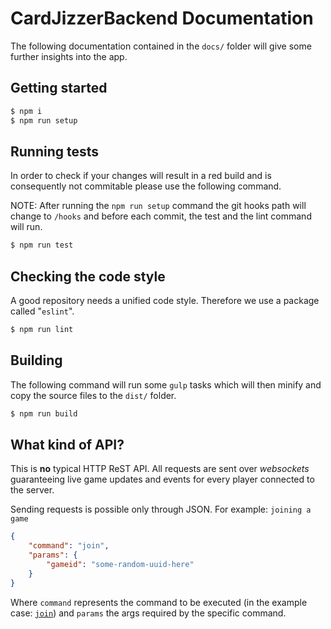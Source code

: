 # CardJizzerBackend Documentation

The following documentation contained in the `docs/` folder will give some further insights into the app.

## Getting started
```sh
$ npm i 
$ npm run setup
```

## Running tests
In order to check if your changes will result in a red build and is consequently not commitable please use
the following command.

NOTE: After running the `npm run setup` command the git hooks path will change to `/hooks` and before each commit, the test and the lint command will run.
```sh
$ npm run test
```

## Checking the code style
A good repository needs a unified code style. Therefore we use a package called "`eslint`".
```sh
$ npm run lint
```

## Building
The following command will run some `gulp` tasks which will then minify and copy the source files to the `dist/` folder. 
```sh
$ npm run build
```

## What kind of API?
This is **no** typical HTTP ReST API. All requests are sent over *websockets* guaranteeing live game updates and events for every player connected to the server.

Sending requests is possible only through JSON. For example: `joining a game`
```json
{
    "command": "join",
    "params": {
        "gameid": "some-random-uuid-here"
    }
}
```
Where `command` represents the command to be executed (in the example case: [`join`][join-class])
and `params` the args required by the specific command.


[join-class]: ../src/commands/join.js
